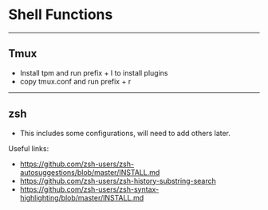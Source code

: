 # Shell Functions
---

## Tmux
- Install tpm and run prefix + I to install plugins
- copy tmux.conf and run prefix + r 

--- 

## zsh 
- This includes some configurations, will need to add others later.

Useful links:
- https://github.com/zsh-users/zsh-autosuggestions/blob/master/INSTALL.md
- https://github.com/zsh-users/zsh-history-substring-search
- https://github.com/zsh-users/zsh-syntax-highlighting/blob/master/INSTALL.md
